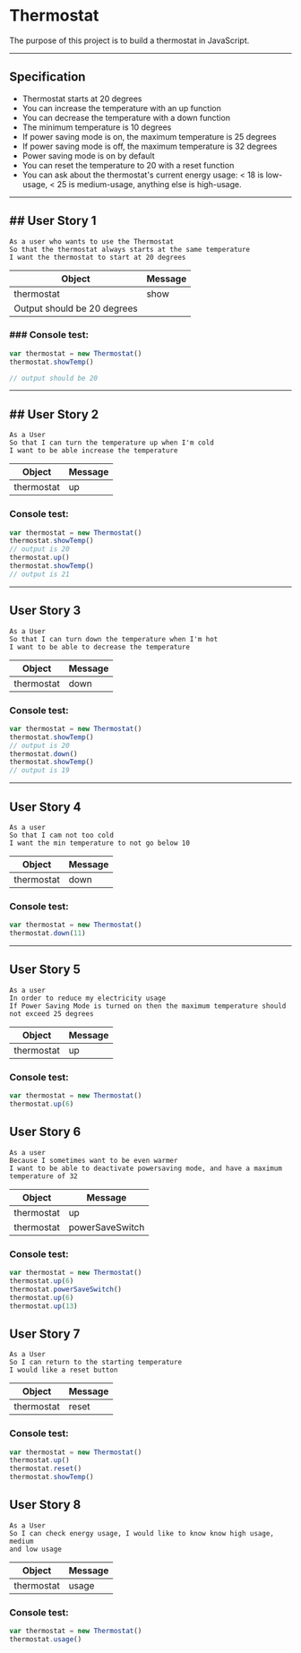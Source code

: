 # Thermostat

The purpose of this project is to build a thermostat in JavaScript.

---

## Specification

* Thermostat starts at 20 degrees
* You can increase the temperature with an up function
* You can decrease the temperature with a down function
* The minimum temperature is 10 degrees
* If power saving mode is on, the maximum temperature is 25 degrees
* If power saving mode is off, the maximum temperature is 32 degrees
* Power saving mode is on by default
* You can reset the temperature to 20 with a reset function
* You can ask about the thermostat's current energy usage: < 18 is low-usage, < 25 is medium-usage, anything else is high-usage.

---

## ## User Story 1

```
As a user who wants to use the Thermostat
So that the thermostat always starts at the same temperature
I want the thermostat to start at 20 degrees
```

Object | Message
-|-
thermostat | show
 | Output should be 20 degrees

### ### Console test:
```js
var thermostat = new Thermostat()
thermostat.showTemp()

// output should be 20
```
---

## ## User Story 2

```
As a User
So that I can turn the temperature up when I'm cold
I want to be able increase the temperature
```
Object | Message
-|-
thermostat | up

### Console test:
```js
var thermostat = new Thermostat()
thermostat.showTemp()
// output is 20
thermostat.up()
thermostat.showTemp()
// output is 21
```
---

## User Story 3

```
As a User
So that I can turn down the temperature when I'm hot
I want to be able to decrease the temperature
```

Object | Message
-|-
thermostat | down

### Console test:
```js
var thermostat = new Thermostat()
thermostat.showTemp()
// output is 20
thermostat.down()
thermostat.showTemp()
// output is 19
```


----
## User Story 4

```
As a user
So that I cam not too cold
I want the min temperature to not go below 10

```
Object | Message
-|-
thermostat | down

### Console test:
```js
var thermostat = new Thermostat()
thermostat.down(11)
```

----
## User Story 5
```
As a user
In order to reduce my electricity usage
If Power Saving Mode is turned on then the maximum temperature should not exceed 25 degrees

```
Object | Message
-|-
thermostat | up

### Console test:
```js
var thermostat = new Thermostat()
thermostat.up(6)
```

## User Story 6
```
As a user
Because I sometimes want to be even warmer
I want to be able to deactivate powersaving mode, and have a maximum temperature of 32

```
Object | Message
-|-
thermostat | up
thermostat | powerSaveSwitch

### Console test:
```js
var thermostat = new Thermostat()
thermostat.up(6)
thermostat.powerSaveSwitch()
thermostat.up(6)
thermostat.up(13)
```

## User Story 7
```
As a User
So I can return to the starting temperature
I would like a reset button

```
Object | Message
-|-
thermostat | reset

### Console test:
```js
var thermostat = new Thermostat()
thermostat.up()
thermostat.reset()
thermostat.showTemp()
```

## User Story 8
```
As a User
So I can check energy usage, I would like to know know high usage, medium
and low usage

```
Object | Message
-|-
thermostat | usage

### Console test:
```js
var thermostat = new Thermostat()
thermostat.usage()
